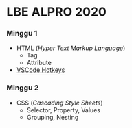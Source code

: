 # LBE ALPRO 2020
<?-- bisa comment lo gais --?>

### Minggu 1
- HTML (*Hyper Text Markup Language*)
   - Tag
   - Attribute
- [VSCode Hotkeys](https://github.com/AlproITS/LBE2020/blob/master/tips.md)

### Minggu 2
- CSS (*Cascading Style Sheets*)
   - Selector, Property, Values
   - Grouping, Nesting
